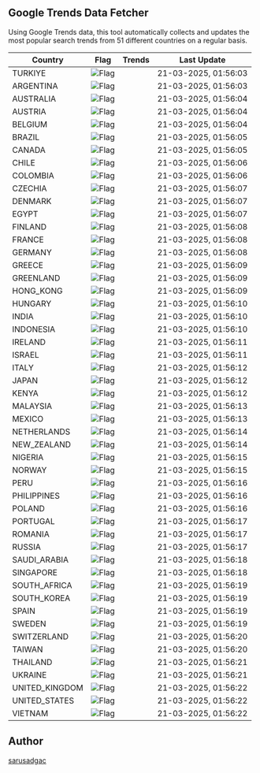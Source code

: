 
## Google Trends Data Fetcher

Using Google Trends data, this tool automatically collects and updates the most popular search trends from 51 different countries on a regular basis.


| Country | Flag | Trends | Last Update |
| --- | --- | --- | --- |
| TURKIYE | ![Flag](https://flagcdn.com/16x12/tr.png) |  | 21-03-2025, 01:56:03 |
| ARGENTINA | ![Flag](https://flagcdn.com/16x12/ar.png) |  | 21-03-2025, 01:56:03 |
| AUSTRALIA | ![Flag](https://flagcdn.com/16x12/au.png) |  | 21-03-2025, 01:56:04 |
| AUSTRIA | ![Flag](https://flagcdn.com/16x12/at.png) |  | 21-03-2025, 01:56:04 |
| BELGIUM | ![Flag](https://flagcdn.com/16x12/be.png) |  | 21-03-2025, 01:56:04 |
| BRAZIL | ![Flag](https://flagcdn.com/16x12/br.png) |  | 21-03-2025, 01:56:05 |
| CANADA | ![Flag](https://flagcdn.com/16x12/ca.png) |  | 21-03-2025, 01:56:05 |
| CHILE | ![Flag](https://flagcdn.com/16x12/cl.png) |  | 21-03-2025, 01:56:06 |
| COLOMBIA | ![Flag](https://flagcdn.com/16x12/co.png) |  | 21-03-2025, 01:56:06 |
| CZECHIA | ![Flag](https://flagcdn.com/16x12/cz.png) |  | 21-03-2025, 01:56:07 |
| DENMARK | ![Flag](https://flagcdn.com/16x12/dk.png) |  | 21-03-2025, 01:56:07 |
| EGYPT | ![Flag](https://flagcdn.com/16x12/eg.png) |  | 21-03-2025, 01:56:07 |
| FINLAND | ![Flag](https://flagcdn.com/16x12/fi.png) |  | 21-03-2025, 01:56:08 |
| FRANCE | ![Flag](https://flagcdn.com/16x12/fr.png) |  | 21-03-2025, 01:56:08 |
| GERMANY | ![Flag](https://flagcdn.com/16x12/de.png) |  | 21-03-2025, 01:56:08 |
| GREECE | ![Flag](https://flagcdn.com/16x12/gr.png) |  | 21-03-2025, 01:56:09 |
| GREENLAND | ![Flag](https://flagcdn.com/16x12/gl.png) |  | 21-03-2025, 01:56:09 |
| HONG_KONG | ![Flag](https://flagcdn.com/16x12/hk.png) |  | 21-03-2025, 01:56:09 |
| HUNGARY | ![Flag](https://flagcdn.com/16x12/hu.png) |  | 21-03-2025, 01:56:10 |
| INDIA | ![Flag](https://flagcdn.com/16x12/in.png) |  | 21-03-2025, 01:56:10 |
| INDONESIA | ![Flag](https://flagcdn.com/16x12/id.png) |  | 21-03-2025, 01:56:10 |
| IRELAND | ![Flag](https://flagcdn.com/16x12/ie.png) |  | 21-03-2025, 01:56:11 |
| ISRAEL | ![Flag](https://flagcdn.com/16x12/il.png) |  | 21-03-2025, 01:56:11 |
| ITALY | ![Flag](https://flagcdn.com/16x12/it.png) |  | 21-03-2025, 01:56:12 |
| JAPAN | ![Flag](https://flagcdn.com/16x12/jp.png) |  | 21-03-2025, 01:56:12 |
| KENYA | ![Flag](https://flagcdn.com/16x12/ke.png) |  | 21-03-2025, 01:56:12 |
| MALAYSIA | ![Flag](https://flagcdn.com/16x12/my.png) |  | 21-03-2025, 01:56:13 |
| MEXICO | ![Flag](https://flagcdn.com/16x12/mx.png) |  | 21-03-2025, 01:56:13 |
| NETHERLANDS | ![Flag](https://flagcdn.com/16x12/nl.png) |  | 21-03-2025, 01:56:14 |
| NEW_ZEALAND | ![Flag](https://flagcdn.com/16x12/nz.png) |  | 21-03-2025, 01:56:14 |
| NIGERIA | ![Flag](https://flagcdn.com/16x12/ng.png) |  | 21-03-2025, 01:56:15 |
| NORWAY | ![Flag](https://flagcdn.com/16x12/no.png) |  | 21-03-2025, 01:56:15 |
| PERU | ![Flag](https://flagcdn.com/16x12/pe.png) |  | 21-03-2025, 01:56:16 |
| PHILIPPINES | ![Flag](https://flagcdn.com/16x12/ph.png) |  | 21-03-2025, 01:56:16 |
| POLAND | ![Flag](https://flagcdn.com/16x12/pl.png) |  | 21-03-2025, 01:56:16 |
| PORTUGAL | ![Flag](https://flagcdn.com/16x12/pt.png) |  | 21-03-2025, 01:56:17 |
| ROMANIA | ![Flag](https://flagcdn.com/16x12/ro.png) |  | 21-03-2025, 01:56:17 |
| RUSSIA | ![Flag](https://flagcdn.com/16x12/ru.png) |  | 21-03-2025, 01:56:17 |
| SAUDI_ARABIA | ![Flag](https://flagcdn.com/16x12/sa.png) |  | 21-03-2025, 01:56:18 |
| SINGAPORE | ![Flag](https://flagcdn.com/16x12/sg.png) |  | 21-03-2025, 01:56:18 |
| SOUTH_AFRICA | ![Flag](https://flagcdn.com/16x12/za.png) |  | 21-03-2025, 01:56:19 |
| SOUTH_KOREA | ![Flag](https://flagcdn.com/16x12/kr.png) |  | 21-03-2025, 01:56:19 |
| SPAIN | ![Flag](https://flagcdn.com/16x12/es.png) |  | 21-03-2025, 01:56:19 |
| SWEDEN | ![Flag](https://flagcdn.com/16x12/se.png) |  | 21-03-2025, 01:56:19 |
| SWITZERLAND | ![Flag](https://flagcdn.com/16x12/ch.png) |  | 21-03-2025, 01:56:20 |
| TAIWAN | ![Flag](https://flagcdn.com/16x12/tw.png) |  | 21-03-2025, 01:56:20 |
| THAILAND | ![Flag](https://flagcdn.com/16x12/th.png) |  | 21-03-2025, 01:56:21 |
| UKRAINE | ![Flag](https://flagcdn.com/16x12/ua.png) |  | 21-03-2025, 01:56:21 |
| UNITED_KINGDOM | ![Flag](https://flagcdn.com/16x12/gb.png) |  | 21-03-2025, 01:56:22 |
| UNITED_STATES | ![Flag](https://flagcdn.com/16x12/us.png) |  | 21-03-2025, 01:56:22 |
| VIETNAM | ![Flag](https://flagcdn.com/16x12/vn.png) |  | 21-03-2025, 01:56:22 |


## Author
 [sarusadgac](https://x.com/sarusadgac)
